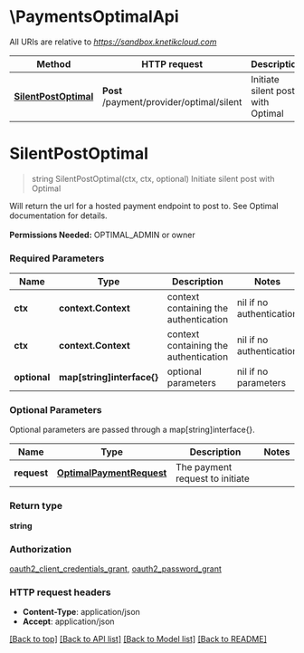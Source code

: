 # \PaymentsOptimalApi

All URIs are relative to *https://sandbox.knetikcloud.com*

Method | HTTP request | Description
------------- | ------------- | -------------
[**SilentPostOptimal**](PaymentsOptimalApi.md#SilentPostOptimal) | **Post** /payment/provider/optimal/silent | Initiate silent post with Optimal


# **SilentPostOptimal**
> string SilentPostOptimal(ctx, ctx, optional)
Initiate silent post with Optimal

Will return the url for a hosted payment endpoint to post to. See Optimal documentation for details. <br><br><b>Permissions Needed:</b> OPTIMAL_ADMIN or owner

### Required Parameters

Name | Type | Description  | Notes
------------- | ------------- | ------------- | -------------
 **ctx** | **context.Context** | context containing the authentication | nil if no authentication
 **ctx** | **context.Context** | context containing the authentication | nil if no authentication
 **optional** | **map[string]interface{}** | optional parameters | nil if no parameters

### Optional Parameters
Optional parameters are passed through a map[string]interface{}.

Name | Type | Description  | Notes
------------- | ------------- | ------------- | -------------
 **request** | [**OptimalPaymentRequest**](OptimalPaymentRequest.md)| The payment request to initiate | 

### Return type

**string**

### Authorization

[oauth2_client_credentials_grant](../README.md#oauth2_client_credentials_grant), [oauth2_password_grant](../README.md#oauth2_password_grant)

### HTTP request headers

 - **Content-Type**: application/json
 - **Accept**: application/json

[[Back to top]](#) [[Back to API list]](../README.md#documentation-for-api-endpoints) [[Back to Model list]](../README.md#documentation-for-models) [[Back to README]](../README.md)

